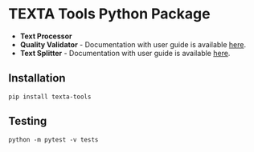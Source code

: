 # TEXTA Tools Python Package

* **Text Processor**
* **Quality Validator** - Documentation with user guide is available [here](https://git.texta.ee/texta/texta-tools-python/-/wikis/Quality-Validator-Documentation).
* **Text Splitter** - Documentation with user guide is available [here](https://git.texta.ee/texta/texta-tools-python/-/wikis/Text-Splitter-Documentation).

## Installation

`pip install texta-tools`

## Testing

`python -m pytest -v tests`
